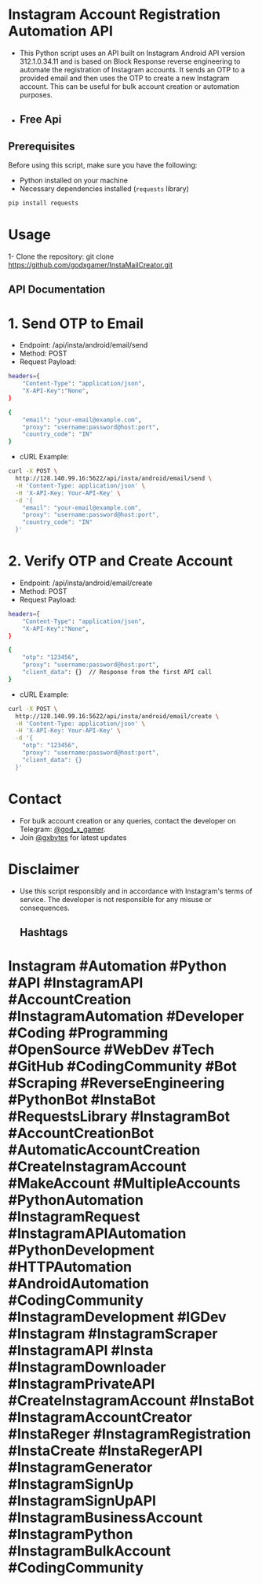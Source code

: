 # Instagram Account Registration Automation API

- This Python script uses an API built on Instagram Android API version 312.1.0.34.11 and is based on Block Response reverse engineering to automate the registration of Instagram accounts. It sends an OTP to a provided email and then uses the OTP to create a new Instagram account. This can be useful for bulk account creation or automation purposes.
- ## Free Api 


## Prerequisites

Before using this script, make sure you have the following:

- Python installed on your machine
- Necessary dependencies installed (`requests` library)

```bash
pip install requests
```

# Usage
1- Clone the repository:
git clone https://github.com/godxgamer/InstaMailCreator.git


## API Documentation
# 1. Send OTP to Email
- Endpoint: /api/insta/android/email/send
- Method: POST
- Request Payload:
```bash
headers={
    "Content-Type": "application/json",
    "X-API-Key":"None",
}

{
    "email": "your-email@example.com",
    "proxy": "username:password@host:port",
    "country_code": "IN"
}
```
- cURL Example:
```bash
curl -X POST \
  http://128.140.99.16:5622/api/insta/android/email/send \
  -H 'Content-Type: application/json' \
  -H 'X-API-Key: Your-API-Key' \
  -d '{
    "email": "your-email@example.com",
    "proxy": "username:password@host:port",
    "country_code": "IN"
  }'
```

# 2. Verify OTP and Create Account
- Endpoint: /api/insta/android/email/create
- Method: POST
- Request Payload:
```bash
headers={
    "Content-Type": "application/json",
    "X-API-Key":"None",
}

{
    "otp": "123456",
    "proxy": "username:password@host:port",
    "client_data": {}  // Response from the first API call
}
```
- cURL Example:
```bash
curl -X POST \
  http://128.140.99.16:5622/api/insta/android/email/create \
  -H 'Content-Type: application/json' \
  -H 'X-API-Key: Your-API-Key' \
  -d '{
    "otp": "123456",
    "proxy": "username:password@host:port",
    "client_data": {}
  }'
```

# Contact
- For bulk account creation or any queries, contact the developer on Telegram: [@god_x_gamer](https://telegram.me/god_x_gamer).
- Join [@gxbytes](https://telegram.me/gxbytes) for latest updates 

# Disclaimer
- Use this script responsibly and in accordance with Instagram's terms of service. The developer is not responsible for any misuse or consequences.

  ## Hashtags

# Instagram #Automation #Python #API #InstagramAPI #AccountCreation #InstagramAutomation #Developer #Coding #Programming #OpenSource #WebDev #Tech #GitHub #CodingCommunity #Bot #Scraping #ReverseEngineering #PythonBot #InstaBot #RequestsLibrary #InstagramBot #AccountCreationBot #AutomaticAccountCreation #CreateInstagramAccount #MakeAccount #MultipleAccounts #PythonAutomation #InstagramRequest #InstagramAPIAutomation #PythonDevelopment #HTTPAutomation #AndroidAutomation #CodingCommunity #InstagramDevelopment #IGDev #Instagram #InstagramScraper #InstagramAPI #Insta #InstagramDownloader #InstagramPrivateAPI #CreateInstagramAccount #InstaBot #InstagramAccountCreator #InstaReger #InstagramRegistration #InstaCreate #InstaRegerAPI #InstagramGenerator #InstagramSignUp #InstagramSignUpAPI #InstagramBusinessAccount #InstagramPython #InstagramBulkAccount #CodingCommunity
